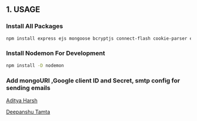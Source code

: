 
## 1. USAGE

### Install All Packages

```bash
npm install express ejs mongoose bcryptjs connect-flash cookie-parser express-session csurf memorystore passport passport-local passport-google-oauth20 nodemailer
```

### Install Nodemon For Development

```bash
npm install -D nodemon
```

### Add mongoURI ,Google client ID and Secret, smtp config for sending emails 
[Aditya Harsh](https://github.com/adityaharsh2001)

[Deepanshu Tamta](https://github.com/Dtamta007)